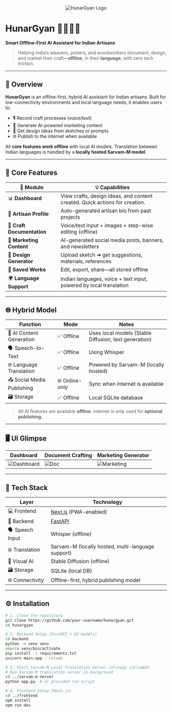 <p align="center">
  <img src="https://github.com/user-attachments/assets/b8ad5ab1-ab34-443b-b5da-de3d1b92971" alt="HunarGyan Logo">
</p>


# HunarGyan 🎨🤖🇮🇳  
**Smart Offline-First AI Assistant for Indian Artisans**

> Helping India’s weavers, potters, and woodworkers document, design, and market their craft—**offline**, in their **language**, with zero tech friction.

---

## 🌟 Overview

**HunarGyan** is an offline-first, hybrid AI assistant for Indian artisans. Built for low-connectivity environments and local language needs, it enables users to:

- 🎙️ Record craft processes (voice/text)
- 📢 Generate AI-powered marketing content
- 🎨 Get design ideas from sketches or prompts
- 🌐 Publish to the internet when available

All **core features work offline** with local AI models. Translation between Indian languages is handled by a **locally hosted Sarvam-M model**.

---

## 🔑 Core Features

| 🧱 Module | 💡 Capabilities |
|----------|----------------|
| 📊 **Dashboard** | View crafts, design ideas, and content created. Quick actions for creation. |
| 👤 **Artisan Profile** | Auto-generated artisan bio from past projects |
| 📄 **Craft Documentation** | Voice/text input + images + step-wise editing (offline) |
| 📢 **Marketing Content** | AI-generated social media posts, banners, and newsletters |
| 🎨 **Design Generator** | Upload sketch ➜ get suggestions, materials, references |
| 💾 **Saved Works** | Edit, export, share—all stored offline |
| 🌍 **Language Support** | Indian languages, voice + text input, powered by local translation |

---

## 🌐 Hybrid Model

| Function | Mode | Notes |
|----------|------|-------|
| 🧠 AI Content Generation | ✅ Offline | Uses local models (Stable Diffusion, text generation) |
| 🗣️ Speech-to-Text | ✅ Offline | Using Whisper |
| 🌐 Language Translation | ✅ Offline | Powered by Sarvam-M (locally hosted) |
| 📤 Social Media Publishing | 🌐 Online-only | Sync when internet is available |
| 🗃️ Storage | ✅ Offline | Local SQLite database |

> All AI features are available **offline**. Internet is only used for **optional publishing**.

---

## 🖥️ UI Glimpse

| Dashboard | Document Crafting | Marketing Generator |
|----------|-------------------|---------------------|
| ![Dashboard](https://via.placeholder.com/250x150?text=Dashboard) | ![Doc](https://via.placeholder.com/250x150?text=Craft+Document) | ![Marketing](https://via.placeholder.com/250x150?text=Marketing+Content) |

---

## 🧰 Tech Stack

| Layer | Technology |
|-------|------------|
| 💻 Frontend | [Next.js](https://nextjs.org/) (PWA-enabled) |
| 🔧 Backend | [FastAPI](https://fastapi.tiangolo.com/) |
| 🗣️ Speech Input | Whisper (offline) |
| 🌐 Translation | Sarvam-M (locally hosted, multi-language support) |
| 🎨 Visual AI | Stable Diffusion (offline) |
| 🗃️ Storage | SQLite (local DB) |
| 🌐 Connectivity | Offline-first, hybrid publishing model |

---

## ⚙️ Installation

```bash
# 1. Clone the repository
git clone https://github.com/your-username/hunargyan.git
cd hunargyan

# 2. Backend Setup (FastAPI + AI models)
cd backend
python -m venv venv
source venv/bin/activate
pip install -r requirements.txt
uvicorn main:app --reload

# 3. Start Sarvam-M Local Translation Server (already included)
# Run Sarvam-M translation server in background
cd ../sarvam-m-server
python app.py  # or provided run script

# 4. Frontend Setup (Next.js)
cd ../frontend
npm install
npm run dev
